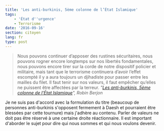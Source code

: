 ```yaml
---
title: 'Les anti-burkinis, 5ème colonne de l’État Islamique'
tags:
    - 'État d''urgence'
    - Terrorisme
date: '2016-09-16'
section: citoyen
lang: fr
type: post
---
```


> Nous pouvons continuer d’apposer des rustines sécuritaires, nous pouvons rogner  encore longtemps sur nos libertés fondamentales, nous pouvons encore tirer sur la corde de  notre dispositif policier et militaire, mais tant que le terrorisme continuera d’avoir l’effet  escompté il y a aura toujours un djihadiste pour passer entre les mailles du filet. Il faut  tenir sur nos valeurs, il faut empêcher qu’elles ne puissent être affectées par la terreur.
> <cite>"[Les anti-burkinis, 5ème colonne de l’État Islamique](http://berjon.com/burkiniban/)", Robin Berjon</cite>

Je ne suis pas d'accord avec la formulation du titre (beaucoup de personnes anti-burkinis s'opposent fermement à Daesh et pourraient être blessées par cette tournure) mais j'adhère au contenu. Parler de valeurs ne doit pas être réservé à une certaine droite réactionnaire. Il est important d'aborder le sujet pour dire qui nous sommes et qui nous voulons devenir.